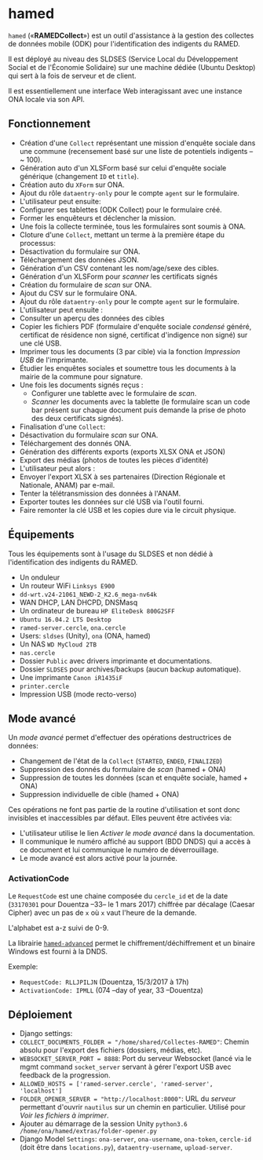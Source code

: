 # hamed

`hamed` («**RAMEDCollect**») est un outil d'assistance à la gestion des collectes de données mobile (ODK) pour l'identification des indigents du RAMED.

Il est déployé au niveau des SLDSES (Service Local du Développement Social et de l'Économie Solidaire) sur une machine dédiée (Ubuntu Desktop) qui sert à la fois de serveur et de client.

Il est essentiellement une interface Web interagissant avec une instance ONA locale via son API.

## Fonctionnement

* Création d'une `Collect` représentant une mission d'enquête sociale dans une commune (recensement basé sur une liste de potentiels indigents – ~ 100).
 * Génération auto d'un XLSForm basé sur celui d'enquête sociale générique (changement `ID` et `title`).
 * Création auto du `XForm` sur ONA.
 * Ajout du rôle `dataentry-only` pour le compte `agent` sur le formulaire.
* L'utilisateur peut ensuite:
 * Configurer ses tablettes (ODK Collect) pour le formulaire créé.
 * Former les enquêteurs et déclencher la mission.
 * Une fois la collecte terminée, tous les formulaires sont soumis à ONA.
* Cloture d'une `Collect`, mettant un terme à la première étape du processus:
 * Désactivation du formulaire sur ONA.
 * Téléchargement des données JSON.
 * Génération d'un CSV contenant les nom/age/sexe des cibles.
 * Génération d'un XLSForm pour *scanner* les certificats signés
 * Création du formulaire de *scan* sur ONA.
 * Ajout du CSV sur le formulaire ONA.
 * Ajout du rôle `dataentry-only` pour le compte `agent` sur le formulaire.
* L'utilisateur peut ensuite :
 * Consulter un aperçu des données des cibles 
 * Copier les fichiers PDF (formulaire d'enquête sociale *condensé* généré, certificat de résidence non signé, certificat d'indigence non signé) sur une clé USB.
 * Imprimer tous les documents (3 par cible) via la fonction *Impression USB* de l'imprimante.
 * Étudier les enquêtes sociales et soumettre tous les documents à la mairie de la commune pour signature.
 * Une fois les documents signés reçus : 
   * Configurer une tablette avec le formulaire de *scan*.
   * *Scanner* les documents avec la tablette (le formulaire scan un code bar présent sur chaque document puis demande la prise de photo des deux certificats signés).
* Finalisation d'une `Collect`:
 * Désactivation du formulaire *scan* sur ONA.
 * Téléchargement des donnés ONA.
 * Génération des différents exports (exports XLSX ONA et JSON)
 * Export des médias (photos de toutes les pièces d'identité)
* L'utilisateur peut alors :
 * Envoyer l'export XLSX à ses partenaires (Direction Régionale et Nationale, ANAM) par e-mail.
 * Tenter la télétransmission des données à l'ANAM.
 * Exporter toutes les données sur clé USB via l'outil fourni.
 * Faire remonter la clé USB et les copies dure via le circuit physique.

 
## Équipements
 Tous les équipements sont à l'usage du SLDSES et non dédié à l'identification des indigents du RAMED.
 
* Un onduleur
* Un routeur WiFi `Linksys E900`
 * `dd-wrt.v24-21061_NEWD-2_K2.6_mega-nv64k`
 * WAN DHCP, LAN DHCPD, DNSMasq
* Un ordinateur de bureau `HP EliteDesk 800G2SFF`
 * `Ubuntu 16.04.2 LTS Desktop`
 * `ramed-server.cercle`, `ona.cercle`
 * Users: `sldses` (Unity), `ona` (ONA, hamed)
* Un NAS `WD MyCloud 2TB`
 * `nas.cercle`
 * Dossier `Public` avec drivers imprimante et documentations.
 * Dossier `SLDSES` pour archives/backups (aucun backup automatique).
* Une imprimante `Canon iR1435iF`
 * `printer.cercle`
 * Impression USB (mode recto-verso)

## Mode avancé
Un *mode avancé* permet d'effectuer des opérations destructrices de données:

* Changement de l'état de la `Collect` (`STARTED`, `ENDED`, `FINALIZED`)
* Suppression des donnés du formulaire de *scan* (hamed + ONA)
* Suppression de toutes les données (scan et enquête sociale, hamed + ONA)
* Suppression individuelle de cible (hamed + ONA)

Ces opérations ne font pas partie de la routine d'utilisation et sont donc invisibles et inaccessibles par défaut.
Elles peuvent être activées via:

* L'utilisateur utilise le lien *Activer le mode avancé* dans la documentation.
* Il communique le numéro affiché au support (BDD DNDS) qui a accès à ce document et lui communique le numéro de déverrouillage.
* Le mode avancé est alors activé pour la journée.

### ActivationCode
Le `RequestCode` est une chaine composée du `cercle_id` et de la date (`33170301` pour Douentza –33– le 1 mars 2017) chiffrée par décalage (Caesar Cipher) avec un pas de `x` où `x` vaut l'heure de la demande.

L'alphabet est a-z suivi de 0-9.

La librairie [`hamed-advanced`](https://github.com/yeleman/hamed-advanced) permet le chiffrement/déchiffrement et un binaire Windows est fourni à la DNDS.

Exemple:

* `RequestCode: RLLJPILJN` (Douentza, 15/3/2017 à 17h)
* `ActivationCode: IPMLL` (074 –day of year, 33 –Douentza)

 
## Déploiement

* Django settings:
 * `COLLECT_DOCUMENTS_FOLDER = "/home/shared/Collectes-RAMED"`: Chemin absolu pour l'export des fichiers (dossiers, médias, etc).
 * `WEBSOCKET_SERVER_PORT = 8888`: Port du serveur Websocket (lancé via le mgmt command `socket_server` servant à gérer l'export USB avec feedback de la progression.
 * `ALLOWED_HOSTS = ['ramed-server.cercle', 'ramed-server', 'localhost']`
 * `FOLDER_OPENER_SERVER = "http://localhost:8000"`: URL du *serveur* permettant d'ouvrir `nautilus` sur un chemin en particulier. Utilisé pour *Voir les fichiers à imprimer*. 
* Ajouter au démarrage de la session Unity `python3.6 /home/ona/hamed/extras/folder-opener.py`
* Django Model `Settings`: `ona-server`, `ona-username`, `ona-token`, `cercle-id` (doit être dans `locations.py`), `dataentry-username`, `upload-server`.


